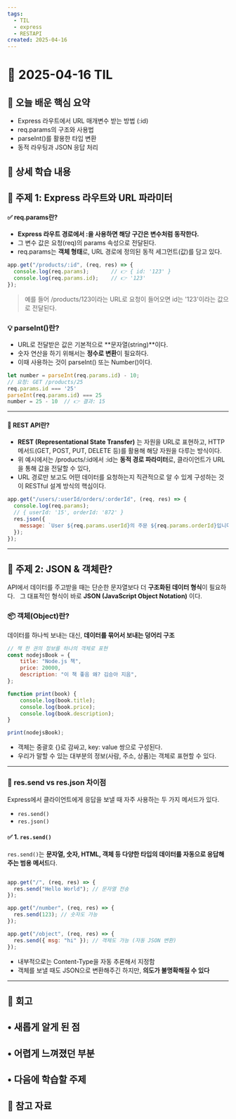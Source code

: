 ```yaml
---
tags:
  - TIL
  - express
  - RESTAPI
created: 2025-04-16
---
```


# 📘 2025-04-16 TIL

## 📌 오늘 배운 핵심 요약

- Express 라우트에서 URL 매개변수 받는 방법 (:id)
- req.params의 구조와 사용법
- parseInt()를 활용한 타입 변환
- 동적 라우팅과 JSON 응답 처리

## 🧠 상세 학습 내용

## 📍 주제 1:  Express 라우트와 URL 파라미터

#### ✅ req.params란?

- **Express 라우트 경로에서 :을 사용하면 해당 구간은 변수처럼 동작한다.**
- 그 변수 값은 요청(req)의 params 속성으로 전달된다.
- req.params는 **객체 형태**로, URL 경로에 정의된 동적 세그먼트(값)를 담고 있다.

```js
app.get("/products/:id", (req, res) => {
  console.log(req.params);       // 👉 { id: '123' }
  console.log(req.params.id);    // 👉 '123'
});
```

> 예를 들어 /products/123이라는 URL로 요청이 들어오면 id는 '123'이라는 값으로 전달된다.

### 💡 parseInt()란?
- URL로 전달받은 값은 기본적으로 **문자열(string)**이다.
- 숫자 연산을 하기 위해서는 **정수로 변환**이 필요하다.
- 이때 사용하는 것이 parseInt() 또는 Number()이다.

```js
let number = parseInt(req.params.id) - 10;
// 요청: GET /products/25
req.params.id === '25'
parseInt(req.params.id) === 25
number = 25 - 10  // 👉 결과: 15
```


---

#### **📌 REST API란?**

- **REST (Representational State Transfer)** 는 자원을 URL로 표현하고, HTTP 메서드(GET, POST, PUT, DELETE 등)를 활용해 해당 자원을 다루는 방식이다.
- 위 예시에서는 /products/:id에서 :id는 **동적 경로 파라미터**로, 클라이언트가 URL을 통해 값을 전달할 수 있다,
- URL 경로만 보고도 어떤 데이터를 요청하는지 직관적으로 알 수 있게 구성하는 것이 RESTful 설계 방식의 핵심이다.
```js
app.get("/users/:userId/orders/:orderId", (req, res) => {
  console.log(req.params); 
  // { userId: '15', orderId: '872' }
  res.json({
    message: `User ${req.params.userId}의 주문 ${req.params.orderId}입니다.`,
  });
});
```


---

## 📍 주제 2: JSON & 객체란?

API에서 데이터를 주고받을 때는 단순한 문자열보다 더 **구조화된 데이터 형식**이 필요하다.  
그 대표적인 형식이 바로 **JSON (JavaScript Object Notation)** 이다.

### 📦 객체(Object)란?
데이터를 하나씩 보내는 대신, **데이터를 묶어서 보내는 덩어리 구조**

```js
// 책 한 권의 정보를 하나의 객체로 표현
const nodejsBook = {
	title: "Node.js 책",
	price: 20000,
	description: "이 책 좋음 왜? 김승아 지음",
};

function print(book) {
	console.log(book.title);
	console.log(book.price);
	console.log(book.description);
}

print(nodejsBook);
```

- 객체는 중괄호 {}로 감싸고, key: value 쌍으로 구성된다.
- 우리가 말할 수 있는 대부분의 정보(사람, 주소, 상품)는 객체로 표현할 수 있다.

---

### 📌   res.send vs res.json 차이점

Express에서 클라이언트에게 응답을 보낼 때 자주 사용하는 두 가지 메서드가 있다.
- `res.send()`
- `res.json()`
#### ✅ 1. `res.send()`

`res.send()`는 **문자열, 숫자, HTML, 객체 등 다양한 타입의 데이터를 자동으로 응답해주는 범용 메서드**다.

```js

app.get("/", (req, res) => {
  res.send("Hello World"); // 문자열 전송
});

app.get("/number", (req, res) => {
  res.send(123); // 숫자도 가능
});

app.get("/object", (req, res) => {
  res.send({ msg: "hi" }); // 객체도 가능 (자동 JSON 변환)
});

```
- 내부적으로는 Content-Type을 자동 추론해서 지정함
- 객체를 보낼 때도 JSON으로 변환해주긴 하지만, **의도가 불명확해질 수 있다**


---

## 💭 회고

• **새롭게 알게 된 점**
- 

• **어렵게 느껴졌던 부분**
- 

• **다음에 학습할 주제**
- 


## 🔗 참고 자료

